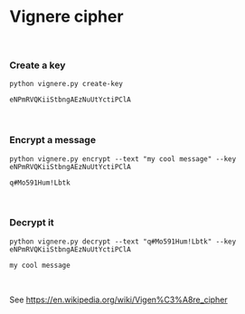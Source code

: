 # Vignere cipher

<br>

### Create a key
```
python vignere.py create-key
```
```
eNPmRVQKiiStbngAEzNuUtYctiPClA
```

<br>

### Encrypt a message
```
python vignere.py encrypt --text "my cool message" --key eNPmRVQKiiStbngAEzNuUtYctiPClA
```
```
q#Mo591Hum!Lbtk
```

<br>

### Decrypt it
```
python vignere.py decrypt --text "q#Mo591Hum!Lbtk" --key eNPmRVQKiiStbngAEzNuUtYctiPClA
```
```
my cool message
```

<br>

See https://en.wikipedia.org/wiki/Vigen%C3%A8re_cipher
